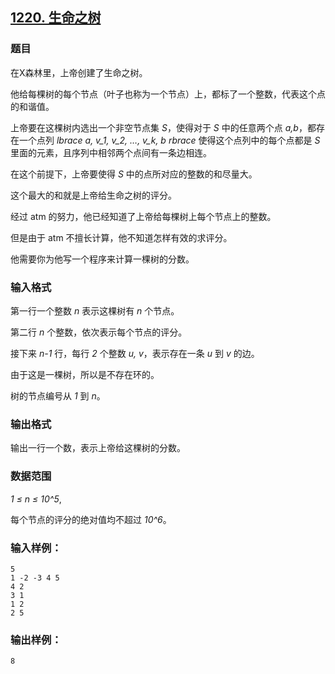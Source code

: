 ## [1220. 生命之树](https://www.acwing.com/problem/content/1222/)

### 题目

在X森林里，上帝创建了生命之树。

他给每棵树的每个节点（叶子也称为一个节点）上，都标了一个整数，代表这个点的和谐值。

上帝要在这棵树内选出一个非空节点集 *S*，使得对于 *S* 中的任意两个点 *a,b*，都存在一个点列 *lbrace a, v_1, v_2, …, v_k, b rbrace* 使得这个点列中的每个点都是 *S* 里面的元素，且序列中相邻两个点间有一条边相连。

在这个前提下，上帝要使得 *S* 中的点所对应的整数的和尽量大。

这个最大的和就是上帝给生命之树的评分。

经过 atm 的努力，他已经知道了上帝给每棵树上每个节点上的整数。

但是由于 atm 不擅长计算，他不知道怎样有效的求评分。

他需要你为他写一个程序来计算一棵树的分数。

### 输入格式

第一行一个整数 *n* 表示这棵树有 *n* 个节点。

第二行 *n* 个整数，依次表示每个节点的评分。

接下来 *n-1* 行，每行 *2* 个整数 *u, v*，表示存在一条 *u* 到 *v* 的边。

由于这是一棵树，所以是不存在环的。

树的节点编号从 *1* 到 *n*。

### 输出格式

输出一行一个数，表示上帝给这棵树的分数。

### 数据范围

*1 ≤ n ≤ 10^5*,

每个节点的评分的绝对值均不超过 *10^6*。

### 输入样例：

```
5
1 -2 -3 4 5
4 2
3 1
1 2
2 5
```

### 输出样例：

```
8
```
